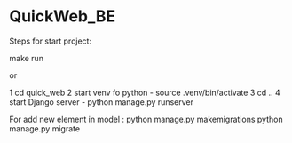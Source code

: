 # QuickWeb_BE

Steps for start project:

make run

or

1 cd quick_web
2 start venv fo python - source .venv/bin/activate
3 cd ..
4 start Django server - python manage.py runserver

For add new element in model : python manage.py makemigrations
python manage.py migrate
